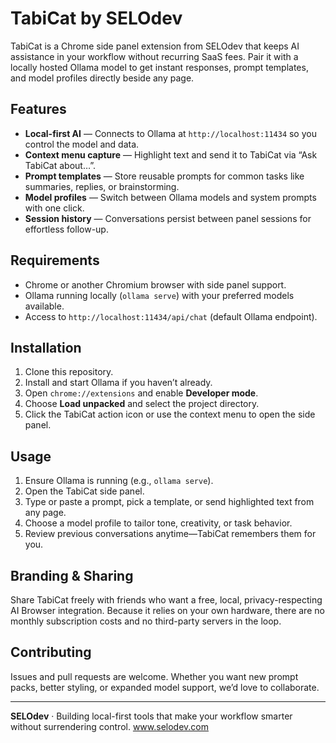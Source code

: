 # TabiCat by SELOdev

TabiCat is a Chrome side panel extension from SELOdev that keeps AI assistance in your workflow without recurring SaaS fees. Pair it with a locally hosted Ollama model to get instant responses, prompt templates, and model profiles directly beside any page.

## Features

- **Local-first AI** — Connects to Ollama at `http://localhost:11434` so you control the model and data.
- **Context menu capture** — Highlight text and send it to TabiCat via “Ask TabiCat about…”.
- **Prompt templates** — Store reusable prompts for common tasks like summaries, replies, or brainstorming.
- **Model profiles** — Switch between Ollama models and system prompts with one click.
- **Session history** — Conversations persist between panel sessions for effortless follow-up.

## Requirements

- Chrome or another Chromium browser with side panel support.
- Ollama running locally (`ollama serve`) with your preferred models available.
- Access to `http://localhost:11434/api/chat` (default Ollama endpoint).

## Installation

1. Clone this repository.
2. Install and start Ollama if you haven’t already.
3. Open `chrome://extensions` and enable **Developer mode**.
4. Choose **Load unpacked** and select the project directory.
5. Click the TabiCat action icon or use the context menu to open the side panel.

## Usage

1. Ensure Ollama is running (e.g., `ollama serve`).
2. Open the TabiCat side panel.
3. Type or paste a prompt, pick a template, or send highlighted text from any page.
4. Choose a model profile to tailor tone, creativity, or task behavior.
5. Review previous conversations anytime—TabiCat remembers them for you.

## Branding & Sharing

Share TabiCat freely with friends who want a free, local, privacy-respecting AI Browser integration. Because it relies on your own hardware, there are no monthly subscription costs and no third-party servers in the loop.

## Contributing

Issues and pull requests are welcome. Whether you want new prompt packs, better styling, or expanded model support, we’d love to collaborate.

---

**SELOdev** · Building local-first tools that make your workflow smarter without surrendering control.
www.selodev.com
